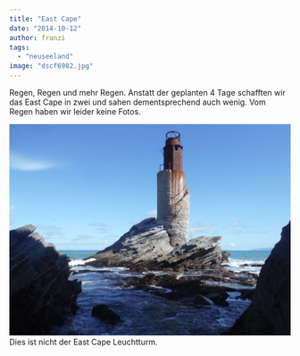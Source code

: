 ```yaml
---
title: "East Cape"
date: "2014-10-12"
author: franzi
tags: 
  - "neuseeland"
image: "dscf6982.jpg"
---
```


Regen, Regen und mehr Regen. Anstatt der geplanten 4 Tage schafften wir das East Cape in zwei und sahen dementsprechend auch wenig. Vom Regen haben wir leider keine Fotos.

![DSCF6999.JPG](/images/2014/dscf6999.jpg) Dies ist nicht der East Cape Leuchtturm.
